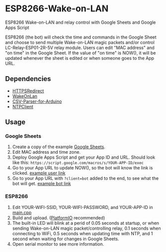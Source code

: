 # ESP8266-Wake-on-LAN
ESP8266 Wake-on-LAN and relay control with Google Sheets and Google Apps Script

ESP8266 (the bot) will check the time and commands in the Google Sheet and choose to send multiple Wake-on-LAN magic packets and/or control LC-Relay-ESP01-2R-5V relay module. Users can edit "MAC address" and "on time" in the Google Sheet. If the value of "on time" is NOW(), it will be updated whenever the sheet is edited or when someone goes to the App URL.

## Dependencies
* [HTTPSRedirect](https://github.com/electronicsguy/HTTPSRedirect)
* [WakeOnLan](https://github.com/a7md0/WakeOnLan)
* [CSV-Parser-for-Arduino](https://github.com/michalmonday/CSV-Parser-for-Arduino)
* [NTPClient](https://github.com/arduino-libraries/NTPClient)

## Usage
### Google Sheets
1. Create a copy of the example [Google Sheets](https://docs.google.com/spreadsheets/d/1EcZ3VdlwAWUzbpfXQl1WoVENOWdkfZqq5p5OwH1Co6A/edit?usp=sharing).
2. Edit MAC address and time zone.
3. Deploy Google Apps Script and get your App ID and URL. Should look like this: `https://script.google.com/macros/s/YOUR-APP-ID/exec`
4. Go to your App URL to update NOW(), so the bot will know the link is clicked. [example user link](https://script.google.com/macros/s/AKfycbyfqzNhH7XDwJ45n6gDZ4jYQnBfjXLt88P5YbyiACKrFDNb-RwU1nKCP_fOrefJXpI8EA/exec)
5. Go to your App URL with `?client=bot` added to the end, to see what the bot will get. [example bot link](https://script.google.com/macros/s/AKfycbyfqzNhH7XDwJ45n6gDZ4jYQnBfjXLt88P5YbyiACKrFDNb-RwU1nKCP_fOrefJXpI8EA/exec?client=bot)

### ESP8266
1. Edit YOUR-WIFI-SSID, YOUR-WIFI-PASSWORD, and YOUR-APP-ID in [main.cpp](src/main.cpp)
2. Build and upload. ([PlatformIO](https://platformio.org/) recommended)
3. The built-in LED will blink at a perid of 0.05 seconds at startup, or when sending Wake-on-LAN magic packet/controlling relay, 0.1 seconds when connecting to WiFi, 0.5 seconds when updating time with NTP, and 1 second when waiting for changes in Google Sheets.
4. Open serial monitor to see more information.